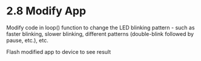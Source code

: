 # 2.8 Modify App

Modify code in loop\(\) function to change the LED blinking pattern - such as faster blinking, slower blinking, different patterns \(double-blink followed by pause, etc.\), etc.

Flash modified app to device to see result


